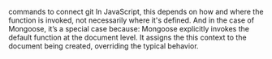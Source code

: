 commands to connect git
In JavaScript, this depends on how and where the function is invoked, not necessarily where it's defined. And in the case of Mongoose, it’s a special case because:
                Mongoose explicitly invokes the default function at the document level.
                It assigns the this context to the document being created, overriding the typical behavior.